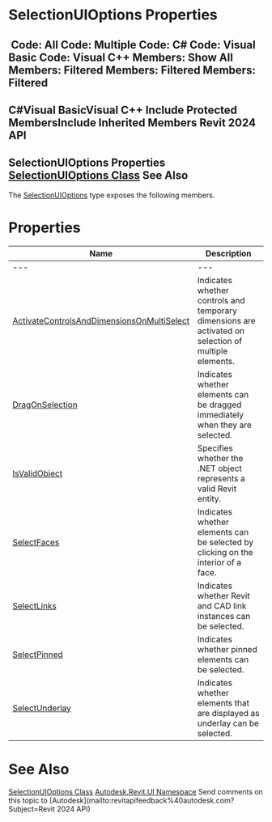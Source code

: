 # SelectionUIOptions Properties

﻿
 Code: All Code: Multiple Code: C# Code: Visual Basic Code: Visual C++  Members: Show All Members: Filtered Members: Filtered Members: Filtered   
---  
C#Visual BasicVisual C++
Include Protected MembersInclude Inherited Members
Revit 2024 API  
---  
SelectionUIOptions Properties  
[SelectionUIOptions Class](a87989f8-c37e-e5c6-7836-ff5014a66513.md "SelectionUIOptions Class") See Also  
---  
The [SelectionUIOptions](a87989f8-c37e-e5c6-7836-ff5014a66513.md "SelectionUIOptions Class") type exposes the following members.
# Properties
| Name | Description |
| --- | --- |
| --- | --- | --- |
| [ActivateControlsAndDimensionsOnMultiSelect](fbc9cf7c-8e63-00a8-bf9a-7277d2b5a38b.md "ActivateControlsAndDimensionsOnMultiSelect Property") | Indicates whether controls and temporary dimensions are activated on selection of multiple elements. |
| [DragOnSelection](e214ae48-7475-e505-26e1-402caf20f799.md "DragOnSelection Property") | Indicates whether elements can be dragged immediately when they are selected. |
| [IsValidObject](0d47dfb4-09d9-e3b6-b483-d015d3b0bf71.md "IsValidObject Property") | Specifies whether the .NET object represents a valid Revit entity. |
| [SelectFaces](8f1a01ab-04c7-3a60-2055-5e0d8305255d.md "SelectFaces Property") | Indicates whether elements can be selected by clicking on the interior of a face. |
| [SelectLinks](b08cf01a-6a3e-4833-8b73-ccf7803f977b.md "SelectLinks Property") | Indicates whether Revit and CAD link instances can be selected. |
| [SelectPinned](bf2562c0-7c48-b007-7431-a182b5da79ef.md "SelectPinned Property") | Indicates whether pinned elements can be selected. |
| [SelectUnderlay](af559e78-19d9-a193-f276-d5791e360140.md "SelectUnderlay Property") | Indicates whether elements that are displayed as underlay can be selected. |

# See Also
[SelectionUIOptions Class](a87989f8-c37e-e5c6-7836-ff5014a66513.md "SelectionUIOptions Class")
[Autodesk.Revit.UI Namespace](e86fd90a-8957-02a6-da7f-ced248966e3e.md "Autodesk.Revit.UI Namespace")
Send comments on this topic to [Autodesk](mailto:revitapifeedback%40autodesk.com?Subject=Revit 2024 API)